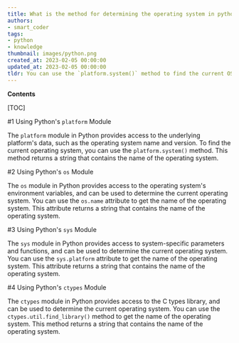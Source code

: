 ```yaml
---
title: What is the method for determining the operating system in python?
authors:
- smart_coder
tags:
- python
- knowledge
thumbnail: images/python.png
created_at: 2023-02-05 00:00:00
updated_at: 2023-02-05 00:00:00
tldr: You can use the `platform.system()` method to find the current OS in Python.
---
```


**Contents**

[TOC]

#1 Using Python's `platform` Module

The `platform` module in Python provides access to the underlying platform's data, such as the operating system name and version. To find the current operating system, you can use the `platform.system()` method. This method returns a string that contains the name of the operating system.

#2 Using Python's `os` Module

The `os` module in Python provides access to the operating system's environment variables, and can be used to determine the current operating system. You can use the `os.name` attribute to get the name of the operating system. This attribute returns a string that contains the name of the operating system.

#3 Using Python's `sys` Module

The `sys` module in Python provides access to system-specific parameters and functions, and can be used to determine the current operating system. You can use the `sys.platform` attribute to get the name of the operating system. This attribute returns a string that contains the name of the operating system.

#4 Using Python's `ctypes` Module

The `ctypes` module in Python provides access to the C types library, and can be used to determine the current operating system. You can use the `ctypes.util.find_library()` method to get the name of the operating system. This method returns a string that contains the name of the operating system.
